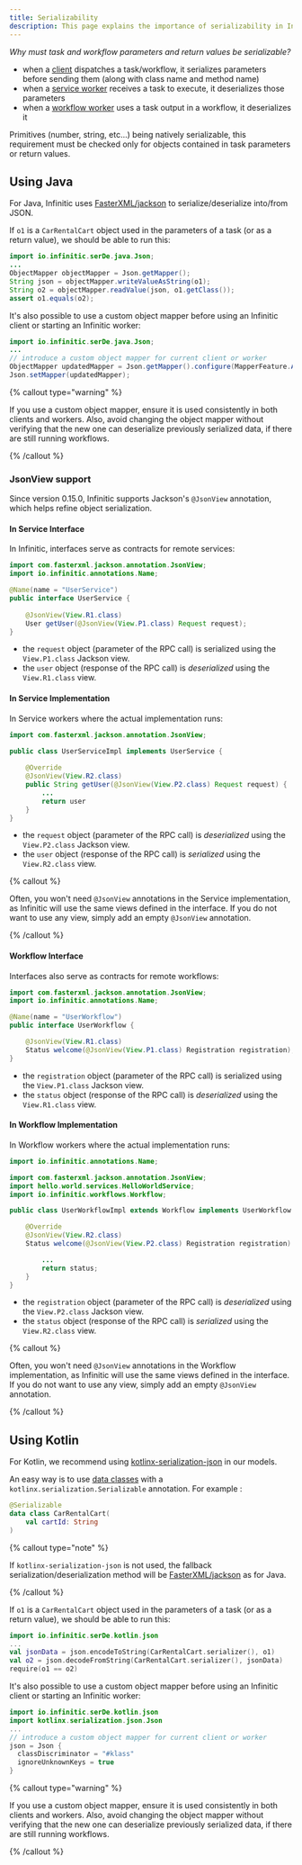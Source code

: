```yaml
---
title: Serializability
description: This page explains the importance of serializability in Infinitic for tasks and workflows, detailing the requirements and best practices for ensuring data is correctly serialized and deserialized across distributed systems.
---
```

_Why must task and workflow parameters and return values be serializable?_

- when a [client](/docs/introduction/terminology#client) dispatches a task/workflow, it serializes parameters before sending them (along with class name and method name)
- when a [service worker](/docs/introduction/terminology#worker) receives a task to execute, it deserializes those parameters
- when a [workflow worker](/docs/introduction/terminology#worker) uses a task output in a workflow, it deserializes it

Primitives (number, string, etc...) being natively serializable, this requirement must be checked only for objects contained in task parameters or return values.

## Using Java

For Java, Infinitic uses [FasterXML/jackson](https://github.com/FasterXML/jackson-docs) to serialize/deserialize into/from JSON.

If `o1` is a `CarRentalCart` object used in the parameters of a task (or as a return value), we should be able to run this:

```java
import io.infinitic.serDe.java.Json;
...
ObjectMapper objectMapper = Json.getMapper();
String json = objectMapper.writeValueAsString(o1);
String o2 = objectMapper.readValue(json, o1.getClass());
assert o1.equals(o2);
```

It's also possible to use a custom object mapper before using an Infinitic client or starting an Infinitic worker:

```java
import io.infinitic.serDe.java.Json;
...
// introduce a custom object mapper for current client or worker
ObjectMapper updatedMapper = Json.getMapper().configure(MapperFeature.ACCEPT_CASE_INSENSITIVE_PROPERTIES, true);
Json.setMapper(updatedMapper);
```

{% callout type="warning"  %}

If you use a custom object mapper, ensure it is used consistently in both clients and workers.
Also, avoid changing the object mapper without verifying that the new one can deserialize previously serialized data,
if there are still running workflows.

{% /callout  %}

### JsonView support

Since version 0.15.0, Infinitic supports Jackson's `@JsonView` annotation, which helps refine object serialization.

#### In Service Interface

In Infinitic, interfaces serve as contracts for remote services:

```java
import com.fasterxml.jackson.annotation.JsonView;
import io.infinitic.annotations.Name;

@Name(name = "UserService")
public interface UserService {
    
    @JsonView(View.R1.class)
    User getUser(@JsonView(View.P1.class) Request request);
}
```

- the `request` object (parameter of the RPC call) is serialized using the `View.P1.class` Jackson view.
- the `user` object (response of the RPC call) is *deserialized* using the `View.R1.class` view.

#### In Service Implementation

In Service workers where the actual implementation runs:

```java
import com.fasterxml.jackson.annotation.JsonView;

public class UserServiceImpl implements UserService {
    
    @Override
    @JsonView(View.R2.class)
    public String getUser(@JsonView(View.P2.class) Request request) {
        ...
        return user
    }
}
```

- the `request` object (parameter of the RPC call) is *deserialized* using the `View.P2.class` Jackson view.
- the `user` object (response of the RPC call) is *serialized* using the `View.R2.class` view.

{% callout %}

Often, you won't need `@JsonView` annotations in the Service implementation, as Infinitic will use the same views defined in the interface. If you do not want to use any view, simply add an empty `@JsonView` annotation.

{% /callout  %}

#### Workflow Interface

Interfaces also serve as contracts for remote workflows:

```java
import com.fasterxml.jackson.annotation.JsonView;
import io.infinitic.annotations.Name;

@Name(name = "UserWorkflow")
public interface UserWorkflow {

    @JsonView(View.R1.class)
    Status welcome(@JsonView(View.P1.class) Registration registration);
}
```
 
- the `registration` object (parameter of the RPC call) is serialized using the `View.P1.class` Jackson view.
- the `status` object (response of the RPC call) is *deserialized* using the `View.R1.class` view.

#### In Workflow Implementation

In Workflow workers where the actual implementation runs:

```java
import io.infinitic.annotations.Name;

import com.fasterxml.jackson.annotation.JsonView;
import hello.world.services.HelloWorldService;
import io.infinitic.workflows.Workflow;

public class UserWorkflowImpl extends Workflow implements UserWorkflow {

    @Override
    @JsonView(View.R2.class)
    Status welcome(@JsonView(View.P2.class) Registration registration) {

        ...
        return status;
    }
}
```

- the `registration` object (parameter of the RPC call) is *deserialized* using the `View.P2.class` Jackson view.
- the `status` object (response of the RPC call) is *serialized* using the `View.R2.class` view.

{% callout %}

Often, you won't need `@JsonView` annotations in the Workflow implementation, as Infinitic will use the same views defined in the interface. If you do not want to use any view, simply add an empty `@JsonView` annotation.

{% /callout  %}

## Using Kotlin

For Kotlin, we recommend using [kotlinx-serialization-json](https://github.com/Kotlin/kotlinx.serialization/blob/master/docs/serialization-guide.md) in our models.

An easy way is to use [data classes](https://kotlinlang.org/docs/reference/data-classes.html) with a `kotlinx.serialization.Serializable` annotation. For example :

```kotlin
@Serializable
data class CarRentalCart(
    val cartId: String
)
```

{% callout type="note"  %}

If `kotlinx-serialization-json` is not used, the fallback serialization/deserialization method will be [FasterXML/jackson](https://github.com/FasterXML/jackson-docs) as for Java.

{% /callout  %}

If `o1` is a `CarRentalCart` object used in the parameters of a task (or as a return value), we should be able to run this:

```kotlin
import io.infinitic.serDe.kotlin.json
...
val jsonData = json.encodeToString(CarRentalCart.serializer(), o1)
val o2 = json.decodeFromString(CarRentalCart.serializer(), jsonData)
require(o1 == o2)
```

It's also possible to use a custom object mapper before using an Infinitic client or starting an Infinitic worker:

```kotlin
import io.infinitic.serDe.kotlin.json
import kotlinx.serialization.json.Json
...
// introduce a custom object mapper for current client or worker
json = Json {
  classDiscriminator = "#klass"
  ignoreUnknownKeys = true
}
```

{% callout type="warning"  %}

If you use a custom object mapper, ensure it is used consistently in both clients and workers.
Also, avoid changing the object mapper without verifying that the new one can deserialize previously serialized data,
if there are still running workflows.

{% /callout  %}
